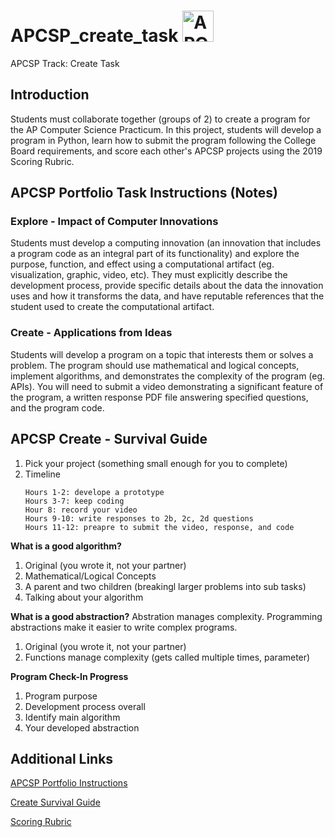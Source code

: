 # APCSP_create_task <img src="https://i.ibb.co/37h919M/Screen-Shot-2020-02-01-at-2-16-47-PM.png" alt="APCSP: Create Task" width="50" height="50">
APCSP Track: Create Task

## Introduction
Students must collaborate together (groups of 2) to create a program for the AP Computer Science Practicum. In this project, students will develop a program in Python, learn how to submit the program following the College Board requirements, and score each other's APCSP projects using the 2019 Scoring Rubric.

## APCSP Portfolio Task Instructions (Notes)

### Explore - Impact of Computer Innovations
Students must develop a computing innovation (an innovation that includes a program code as an integral part of its functionality) and explore the purpose, function, and effect using a computational artifact (eg. visualization, graphic, video, etc). They must explicitly describe the development process, provide specific details about the data the innovation uses and how it transforms the data, and have reputable references that the student used to create the computational artifact. 

### Create - Applications from Ideas
Students will develop a program on a topic that interests them or solves a problem. The program should use mathematical and logical concepts, implement algorithms, and demonstrates the complexity of the program (eg. APIs).  You will need to submit a video demonstrating a significant feature of the program, a written response PDF file answering specified questions, and the program code.

## APCSP Create - Survival Guide
1. Pick your project (something small enough for you to complete)
2. Timeline
	```
	Hours 1-2: develope a prototype
	Hours 3-7: keep coding
	Hour 8: record your video
	Hours 9-10: write responses to 2b, 2c, 2d questions
	Hours 11-12: preapre to submit the video, response, and code
	```

**What is a good algorithm?**
1. Original (you wrote it, not your partner)
2. Mathematical/Logical Concepts
3. A parent and two children (breakingl larger problems into sub tasks)
4. Talking about your algorithm 

**What is a good abstraction?**
Abstration manages complexity. Programming abstractions make it easier to write complex programs.
1. Original (you wrote it, not your partner)
2. Functions manage complexity (gets called multiple times, parameter)

**Program Check-In Progress**
1. Program purpose
2. Development process overall 
3. Identify main algorithm
4. Your developed abstraction 

## Additional Links 
[APCSP Portfolio Instructions](https://drive.google.com/file/d/1zlmKvUxOEjHd7ljeljaJ20hch_WhVnG6/view)

[Create Survival Guide](https://drive.google.com/file/d/1i5xVDuTDekpYoMKyJksr_aKE0MpfDLRr/view)

[Scoring Rubric](https://drive.google.com/file/d/1ZEZQpuVjIGdtOsrR9En5xuJiBMLymMKr/view)

